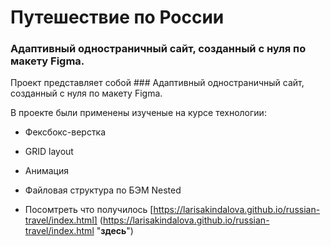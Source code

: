 # Путешествие по России

### Адаптивный одностраничный сайт, созданный с нуля по макету Figma.
Проект представляет собой ### Адаптивный одностраничный сайт, созданный с нуля по макету Figma.


В проекте были применены изученые на курсе технологии:

* Фексбокс-верстка
* GRID layout
* Анимация
* Файловая структура по БЭМ Nested



* Посомтреть что получилось [https://larisakindalova.github.io/russian-travel/index.html] (https://larisakindalova.github.io/russian-travel/index.html "__здесь__")

